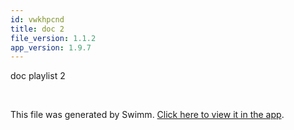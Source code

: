 ```yaml
---
id: vwkhpcnd
title: doc 2
file_version: 1.1.2
app_version: 1.9.7
---
```


doc playlist 2

<br/>

This file was generated by Swimm. [Click here to view it in the app](http://localhost:5000/repos/Z2l0aHViJTNBJTNBTm9hUmVwbyUzQSUzQU5vYW96ZXI=/docs/vwkhpcnd).
